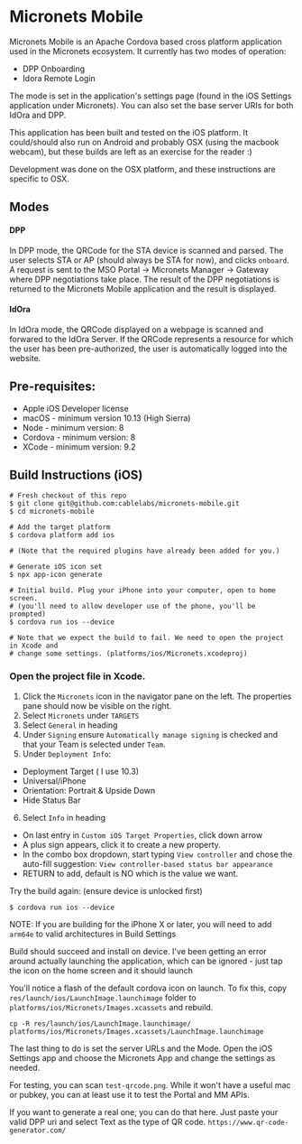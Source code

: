 # Micronets Mobile

Micronets Mobile is an Apache Cordova based cross platform application used in the Micronets ecosystem. It currently has two modes of operation:
- DPP Onboarding
- Idora Remote Login

The mode is set in the application's settings page (found in the iOS Settings application under Micronets). You can also set the base server URIs for both IdOra and DPP.

This application has been built and tested on the iOS platform. It could/should also run on Android and probably OSX (using the macbook webcam), but these builds are left as an exercise for the reader :)

Development was done on the OSX platform, and these instructions are specific to OSX.

## Modes
#### DPP
In DPP mode, the QRCode for the STA device is scanned and parsed. The user selects STA or AP (should always be STA for now), and clicks `onboard`. A request is sent to the MSO Portal -> Micronets Manager -> Gateway where DPP negotiations take place. The result of the DPP negotiations is returned to the Micronets Mobile application and the result is displayed.
#### IdOra
In IdOra mode, the QRCode displayed on a webpage is scanned and forwared to the IdOra Server. If the QRCode represents a resource for which the user has been pre-authorized, the user is automatically logged into the website.

## Pre-requisites:

- Apple iOS Developer license
- macOS - minimum version 10.13 (High Sierra)
- Node - minimum version: 8
- Cordova - minimum version: 8
- XCode - minimum version: 9.2

## Build Instructions (iOS)

```
# Fresh checkout of this repo
$ git clone git@github.com:cablelabs/micronets-mobile.git
$ cd micronets-mobile

# Add the target platform
$ cordova platform add ios

# (Note that the required plugins have already been added for you.)

# Generate iOS icon set
$ npx app-icon generate

# Initial build. Plug your iPhone into your computer, open to home screen.
# (you'll need to allow developer use of the phone, you'll be prompted)
$ cordova run ios --device

# Note that we expect the build to fail. We need to open the project in Xcode and
# change some settings. (platforms/ios/Micronets.xcodeproj)

```

### Open the project file in Xcode.
1. Click the `Micronets` icon in the navigator pane on the left. The properties pane should now be visible on the right.
2. Select `Micronets` under `TARGETS`
3. Select `General` in heading
4. Under `Signing` ensure `Automatically manage signing` is checked and that your Team is selected under `Team`.
5. Under `Deployment Info`:
  - Deployment Target ( I use 10.3)
  - Universal/iPhone
  - Orientation: Portrait & Upside Down
  - Hide Status Bar
6. Select `Info` in heading
  - On last entry in `Custom iOS Target Properties`, click down arrow
  - A plus sign appears, click it to create a new property.
  - In the combo box dropdown, start typing `View controller` and chose the auto-fill suggestion: `View controller-based status bar appearance`
  - RETURN to add, default is NO which is the value we want.

Try the build again: (ensure device is unlocked first)
```
$ cordova run ios --device
```
NOTE: If you are building for the iPhone X or later, you will need to add `arm64e` to valid architectures in Build Settings

Build should succeed and install on device. I've been getting an error around actually launching the application, which can be ignored - just tap the icon on the home screen and it should launch

You'll notice a flash of the default cordova icon on launch. To fix this, copy `res/launch/ios/LaunchImage.launchimage` folder to `platforms/ios/Micronets/Images.xcassets` and rebuild.

```
cp -R res/launch/ios/LaunchImage.launchimage/ platforms/ios/Micronets/Images.xcassets/LaunchImage.launchimage
```

The last thing to do is set the server URLs and the Mode. Open the iOS Settings app and choose the Micronets App and change the settings as needed.

For testing, you can scan `test-qrcode.png`. While it won't have a useful mac or pubkey, you can at least use it to test the Portal and MM APIs.

If you want to generate a real one, you can do that here. Just paste your valid DPP uri and select Text as the type of QR code.
`https://www.qr-code-generator.com/`

